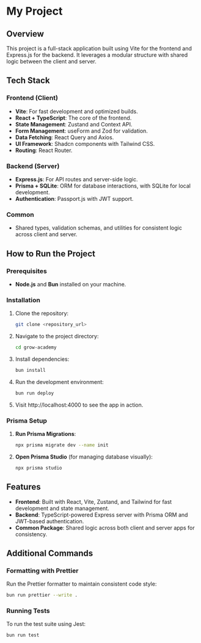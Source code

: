 
# My Project

## Overview

This project is a full-stack application built using Vite for the frontend and Express.js for the backend. It leverages a modular structure with shared logic between the client and server.

## Tech Stack

### Frontend (Client)

- **Vite**: For fast development and optimized builds.
- **React + TypeScript**: The core of the frontend.
- **State Management**: Zustand and Context API.
- **Form Management**: useForm and Zod for validation.
- **Data Fetching**: React Query and Axios.
- **UI Framework**: Shadcn components with Tailwind CSS.
- **Routing**: React Router.

### Backend (Server)

- **Express.js**: For API routes and server-side logic.
- **Prisma + SQLite**: ORM for database interactions, with SQLite for local development.
- **Authentication**: Passport.js with JWT support.

### Common

- Shared types, validation schemas, and utilities for consistent logic across client and server.

## How to Run the Project

### Prerequisites

- **Node.js** and **Bun** installed on your machine.

### Installation

1. Clone the repository:
   ```bash
   git clone <repository_url>
   ```

2. Navigate to the project directory:
   ```bash
   cd grow-academy
   ```

3. Install dependencies:
   ```bash
   bun install
   ```

4. Run the development environment:
   ```bash
   bun run deploy
   ```

5. Visit http://localhost:4000 to see the app in action.

### Prisma Setup

1. **Run Prisma Migrations**:
   ```bash
   npx prisma migrate dev --name init
   ```

2. **Open Prisma Studio** (for managing database visually):
   ```bash
   npx prisma studio
   ```

## Features

- **Frontend**: Built with React, Vite, Zustand, and Tailwind for fast development and state management.
- **Backend**: TypeScript-powered Express server with Prisma ORM and JWT-based authentication.
- **Common Package**: Shared logic across both client and server apps for consistency.

## Additional Commands

### Formatting with Prettier

Run the Prettier formatter to maintain consistent code style:
```bash
bun run prettier --write .
```

### Running Tests

To run the test suite using Jest:
```bash
bun run test
```
